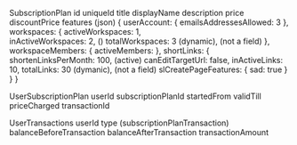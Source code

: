 SubscriptionPlan
  id
  uniqueId
  title
  displayName
  description
  price
  discountPrice
  features  (json)
    {
      userAccount: {
        emailsAddressesAllowed: 3
      },
      workspaces: {
        activeWorkspaces: 1,         
        inActiveWorkspaces: 2,       ()
        totalWorkspaces: 3  (dynamic),     (not a field)
      },
      workspaceMembers: {
        activeMembers: 
      },
      shortLinks: {
        shortenLinksPerMonth: 100, (active)
        canEditTargetUrl: false,
        inActiveLinks: 10,
        totalLinks: 30 (dymanic),     (not a field)
        slCreatePageFeatures: {
          sad: true
        }
      }
    }


UserSubscriptionPlan
  userId
  subscriptionPlanId
  startedFrom
  validTill
  priceCharged
  transactionId


UserTransactions
  userId
  type   (subscriptionPlanTransaction)
  balanceBeforeTransaction
  balanceAfterTransaction
  transactionAmount
